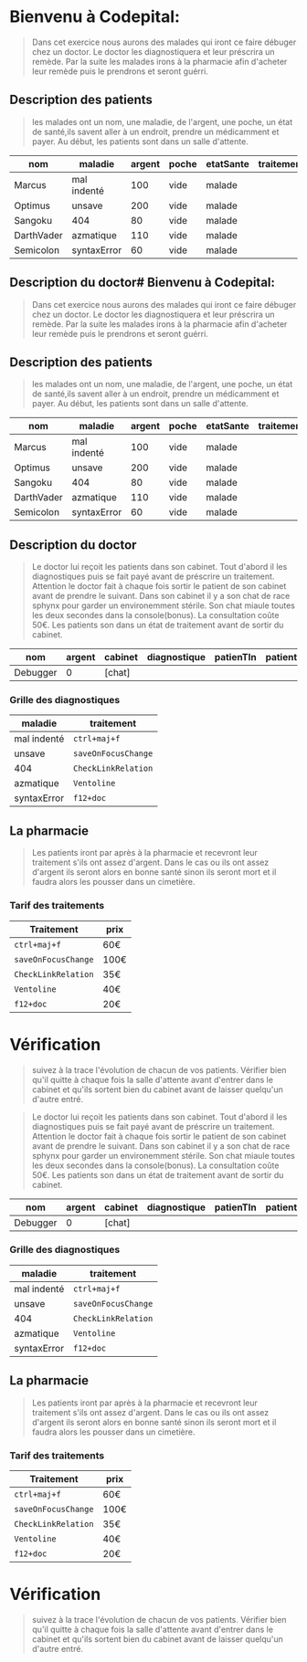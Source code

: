 # Bienvenu à Codepital:
>Dans cet exercice nous aurons des malades qui iront ce faire débuger chez un doctor. Le doctor les diagnostiquera et leur préscrira un remède. Par la suite les malades irons à la pharmacie afin d'acheter leur remède puis le prendrons et seront guérri.

## Description des patients
>les malades ont un nom, une maladie, de l'argent, une poche, un état de santé,ils savent aller à un endroit, prendre un médicamment et payer. Au début, les patients sont dans un salle d'attente. 

|nom|maladie|argent|poche|etatSante|traitement|goTo|takeCare|paye|
|---|---|---|---|---|---|---|---|---|
|Marcus|mal indenté|100|vide|malade
|Optimus|unsave|200|vide|malade
|Sangoku|404|80|vide|malade
|DarthVader|azmatique|110|vide|malade
|Semicolon|syntaxError|60|vide|malade

## Description du doctor# Bienvenu à Codepital:
>Dans cet exercice nous aurons des malades qui iront ce faire débuger chez un doctor. Le doctor les diagnostiquera et leur préscrira un remède. Par la suite les malades irons à la pharmacie afin d'acheter leur remède puis le prendrons et seront guérri.

## Description des patients
>les malades ont un nom, une maladie, de l'argent, une poche, un état de santé,ils savent aller à un endroit, prendre un médicamment et payer. Au début, les patients sont dans un salle d'attente. 

|nom|maladie|argent|poche|etatSante|traitement|goTo|takeCare|paye|
|---|---|---|---|---|---|---|---|---|
|Marcus|mal indenté|100|vide|malade
|Optimus|unsave|200|vide|malade
|Sangoku|404|80|vide|malade
|DarthVader|azmatique|110|vide|malade
|Semicolon|syntaxError|60|vide|malade

## Description du doctor
>Le doctor lui reçoit les patients dans son cabinet. Tout d'abord il les diagnostiques puis se fait payé avant de préscrire un traitement. Attention le doctor fait à chaque fois sortir le patient de son cabinet avant de prendre le suivant. Dans son cabinet il y a son chat de race sphynx pour garder un environemment stérile. Son chat miaule toutes les deux secondes dans la console(bonus). La consultation coûte 50€. Les patients son dans un état de traitement avant de sortir du cabinet.

|nom|argent|cabinet|diagnostique|patienTIn|patientOut
|---|---|---|---|---|---|
|Debugger|0|[chat]

### Grille des diagnostiques
|maladie|traitement|
|---|---|
|mal indenté|`ctrl+maj+f`|
|unsave|`saveOnFocusChange`|
|404|`CheckLinkRelation`|
|azmatique|`Ventoline`|
|syntaxError|`f12+doc`|

## La pharmacie
>Les patients iront par après à la pharmacie et recevront leur traitement s'ils ont assez d'argent. Dans le cas ou ils ont assez d'argent ils seront alors en bonne santé sinon ils seront mort et il faudra alors les pousser dans un cimetière.

### Tarif des traitements
|Traitement|prix|
|---|---|
|`ctrl+maj+f`|60€
|`saveOnFocusChange`|100€
|`CheckLinkRelation`|35€
|`Ventoline`|40€
|`f12+doc`|20€

# Vérification
>suivez à la trace l'évolution de chacun de vos patients. Vérifier bien qu'il quitte à chaque fois la salle d'attente avant d'entrer dans le cabinet et qu'ils sortent bien du cabinet avant de laisser quelqu'un d'autre entré.

>Le doctor lui reçoit les patients dans son cabinet. Tout d'abord il les diagnostiques puis se fait payé avant de préscrire un traitement. Attention le doctor fait à chaque fois sortir le patient de son cabinet avant de prendre le suivant. Dans son cabinet il y a son chat de race sphynx pour garder un environemment stérile. Son chat miaule toutes les deux secondes dans la console(bonus). La consultation coûte 50€. Les patients son dans un état de traitement avant de sortir du cabinet.

|nom|argent|cabinet|diagnostique|patienTIn|patientOut
|---|---|---|---|---|---|
|Debugger|0|[chat]

### Grille des diagnostiques
|maladie|traitement|
|---|---|
|mal indenté|`ctrl+maj+f`|
|unsave|`saveOnFocusChange`|
|404|`CheckLinkRelation`|
|azmatique|`Ventoline`|
|syntaxError|`f12+doc`|

## La pharmacie
>Les patients iront par après à la pharmacie et recevront leur traitement s'ils ont assez d'argent. Dans le cas ou ils ont assez d'argent ils seront alors en bonne santé sinon ils seront mort et il faudra alors les pousser dans un cimetière.

### Tarif des traitements
|Traitement|prix|
|---|---|
|`ctrl+maj+f`|60€
|`saveOnFocusChange`|100€
|`CheckLinkRelation`|35€
|`Ventoline`|40€
|`f12+doc`|20€

# Vérification
>suivez à la trace l'évolution de chacun de vos patients. Vérifier bien qu'il quitte à chaque fois la salle d'attente avant d'entrer dans le cabinet et qu'ils sortent bien du cabinet avant de laisser quelqu'un d'autre entré.
